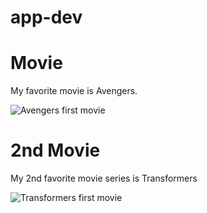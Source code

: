 # app-dev

# Movie
My favorite movie is Avengers.


![Avengers first movie](https://img.fruugo.com/product/7/41/14532417_max.jpg)


# 2nd Movie 
My 2nd favorite movie series is Transformers

![Transformers first movie]([https://img.fruugo.com/product/7/41/14532417_max.jpg](https://img.fruugo.com/product/1/02/14388021_max.jpg))
